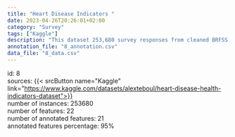 ```yaml
---
title: "Heart Disease Indicators "
date: 2023-04-26T20:26:01+02:00
category: "Survey"
tags: ["Kaggle"]
description: "This dataset 253,680 survey responses from cleaned BRFSS 2015. The Behavioral Risk Factor Surveillance System (BRFSS) is a health-related telephone survey that is collected annually by the CDC. "
annotation_file: "8_annotation.csv"
data_file: "8_data.csv"
---
```

id: 8 \
sources: {{< srcButton name="Kaggle" link="https://www.kaggle.com/datasets/alexteboul/heart-disease-health-indicators-dataset">}}  \
number of instances: 253680 \
number of features: 22 \
number of annotated features: 21 \
annotated features percentage: 95% 
